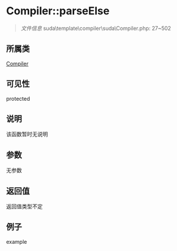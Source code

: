 # Compiler::parseElse

> *文件信息* suda\template\compiler\suda\Compiler.php: 27~502
## 所属类 

[Compiler](../Compiler.md)

## 可见性

  protected  
## 说明

该函数暂时无说明

## 参数

无参数
## 返回值
返回值类型不定
## 例子

example